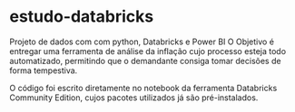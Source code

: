 # estudo-databricks

 Projeto de dados com com python, Databricks e Power BI
O Objetivo é entregar uma ferramenta de análise da inflação cujo processo esteja todo automatizado, permitindo que o demandante 
consiga tomar decisões de forma tempestiva.

O código foi escrito diretamente no notebook da ferramenta Databricks Community Edition, cujos pacotes utilizados já são pré-instalados.
